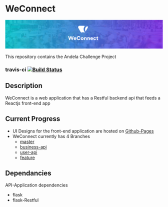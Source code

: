 # WeConnect 
![banner](./UI/css/Images/banner.png)

This repository contains the Andela Challenge Project


### travis-ci [![Build Status](https://travis-ci.org/tibetegya/WeConnect.svg?branch=business-api)](https://travis-ci.org/tibetegya/WeConnect)

## Description

WeConnect is a web application that has a Restful backend api that feeds a Reactjs front-end app

## Current Progress
- UI Designs for the front-end application are hosted on [Github-Pages](http://www.tibetegya.com/WeConnect/)
- WeConnect currently has 4 Branches
  - [master](https://github.com/tibetegya/WeConnect/tree/master)
  - [business-api](https://github.com/tibetegya/WeConnect/tree/business-api)
  - [user-api](https://github.com/tibetegya/WeConnect/tree/feature)
  - [feature](https://github.com/tibetegya/WeConnect/tree/feature)

## Dependancies
  API-Application dependencies
  - flask
  - flask-Restful





